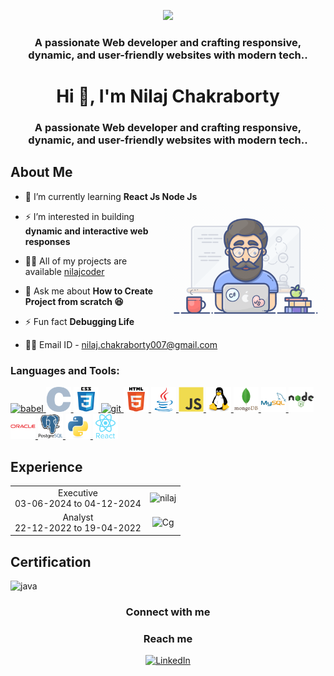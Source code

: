  <p align="center">
  <img style="width:8rem; height:auto" src="https://miro.medium.com/v2/resize:fit:678/0*kxPYwfJmkXZ3iCWy.png">
</p>


<h3 font-size="20" align="center">A passionate Web developer and crafting responsive, dynamic, and user-friendly websites with modern tech..</h3>
<h1 align="center">Hi 👋, I'm Nilaj Chakraborty</h1>

<h3 font-size="20" align="center">A passionate Web developer and crafting responsive, dynamic, and user-friendly websites with modern tech..</h3>


## About Me
<ul>
<li>
<p>🌱 I’m currently learning <strong>React Js Node Js</strong> <img align="right" style="width:16rem; height:auto" src="https://raw.githubusercontent.com/Elanza-48/Elanza-48/41a4790484e268102dfdab2b7c59d440d3ffafab/resources/img/geek.gif"></p>
</li>
<li>
<p>⚡ I’m interested in building <strong>dynamic and interactive web responses</strong></p>
</li>
<li>
<p>👨‍💻 All of my projects are available <a href="https://github.com/nilajcoder">nilajcoder</a></p>
</li>
<li>
<p>💬 Ask me about <strong>How to Create Project from scratch 😆</strong></p>
</li>
<li>
<p>⚡ Fun fact <strong>Debugging Life</strong></p>
</li>
<li>
<p>👨‍💻 Email ID - <a href="mailto:nilaj.chakraborty007@gmail.com">nilaj.chakraborty007@gmail.com</a></p>
</li>
</ul>

<h3 align="left">Languages and Tools:</h3>
<p align="left"> <a href="https://babeljs.io/" target="_blank" rel="noreferrer"> <img src="https://www.vectorlogo.zone/logos/babeljs/babeljs-icon.svg" alt="babel" width="40" height="40"/> </a> <a href="https://www.cprogramming.com/" target="_blank" rel="noreferrer"> <img src="https://raw.githubusercontent.com/devicons/devicon/master/icons/c/c-original.svg" alt="c" width="40" height="40"/> </a> <a href="https://www.w3schools.com/css/" target="_blank" rel="noreferrer"> <img src="https://raw.githubusercontent.com/devicons/devicon/master/icons/css3/css3-original-wordmark.svg" alt="css3" width="40" height="40"/> </a> <a href="https://git-scm.com/" target="_blank" rel="noreferrer"> <img src="https://www.vectorlogo.zone/logos/git-scm/git-scm-icon.svg" alt="git" width="40" height="40"/> </a> <a href="https://www.w3.org/html/" target="_blank" rel="noreferrer"> <img src="https://raw.githubusercontent.com/devicons/devicon/master/icons/html5/html5-original-wordmark.svg" alt="html5" width="40" height="40"/> </a> <a href="https://www.java.com" target="_blank" rel="noreferrer"> <img src="https://raw.githubusercontent.com/devicons/devicon/master/icons/java/java-original.svg" alt="java" width="40" height="40"/> </a> <a href="https://developer.mozilla.org/en-US/docs/Web/JavaScript" target="_blank" rel="noreferrer"> <img src="https://raw.githubusercontent.com/devicons/devicon/master/icons/javascript/javascript-original.svg" alt="javascript" width="40" height="40"/> </a> <a href="https://www.linux.org/" target="_blank" rel="noreferrer"> <img src="https://raw.githubusercontent.com/devicons/devicon/master/icons/linux/linux-original.svg" alt="linux" width="40" height="40"/> </a> <a href="https://www.mongodb.com/" target="_blank" rel="noreferrer"> <img src="https://raw.githubusercontent.com/devicons/devicon/master/icons/mongodb/mongodb-original-wordmark.svg" alt="mongodb" width="40" height="40"/> </a> <a href="https://www.mysql.com/" target="_blank" rel="noreferrer"> <img src="https://raw.githubusercontent.com/devicons/devicon/master/icons/mysql/mysql-original-wordmark.svg" alt="mysql" width="40" height="40"/> </a> <a href="https://nodejs.org" target="_blank" rel="noreferrer"> <img src="https://raw.githubusercontent.com/devicons/devicon/master/icons/nodejs/nodejs-original-wordmark.svg" alt="nodejs" width="40" height="40"/> </a> <a href="https://www.oracle.com/" target="_blank" rel="noreferrer"> <img src="https://raw.githubusercontent.com/devicons/devicon/master/icons/oracle/oracle-original.svg" alt="oracle" width="40" height="40"/> </a> <a href="https://www.postgresql.org" target="_blank" rel="noreferrer"> <img src="https://raw.githubusercontent.com/devicons/devicon/master/icons/postgresql/postgresql-original-wordmark.svg" alt="postgresql" width="40" height="40"/> </a> <a href="https://www.python.org" target="_blank" rel="noreferrer"> <img src="https://raw.githubusercontent.com/devicons/devicon/master/icons/python/python-original.svg" alt="python" width="40" height="40"/> </a> <a href="https://reactjs.org/" target="_blank" rel="noreferrer"> <img src="https://raw.githubusercontent.com/devicons/devicon/master/icons/react/react-original-wordmark.svg" alt="react" width="40" height="40"/> </a> </p>


## Experience
<table>
  <tr>
    <td align="center">  Executive<br>
                       03-06-2024 to 04-12-2024
    </td>
    <td align="center"><img src="https://media.licdn.com/dms/image/v2/D5603AQHgWQq-P-VjFw/profile-displayphoto-shrink_200_200/profile-displayphoto-shrink_200_200/0/1714991946597?e=2147483647&v=beta&t=pFSZhVjA39IqCIB3uohfERTMxx_wgEIxAo21HN7XVaM "alt="nilaj" width="`60px" height="70px"/></td>
  </tr>
  <tr>
    <td align="center">  Analyst <br>
                       22-12-2022 to 19-04-2022
    </td>
    <td align="center"><img src="https://encrypted-tbn0.gstatic.com/images?q=tbn:ANd9GcRZCYLPuMbA9IqypgdMKND7_nG610CDD4avMka5hxbR1sjJkX7hhd5L-esqkUUhpAHSsW0&usqp=CAU" alt="Cg" width="`60px" height="70px"/></td>
  </tr>
</table>


## Certification



<p><img src="https://www.hackerrank.com/certificates/340787e1415f" alt="java" width="320px" height="250px" />



<h3 align="center">Connect with me</h3>
<div style="margin-top:10px" align="center">
<h3 align="center">Reach me</h3>
<p align="center">
  <a href="https://www.linkedin.com/in/nilaj-chakraborty-1782b51b4/"target="_blank">
    <img src="https://img.shields.io/badge/LinkedIn-0A66C2.svg?style=for-the-badge&amp;logo=linkedin&amp;logoColor=white" alt="LinkedIn">
  </a>
